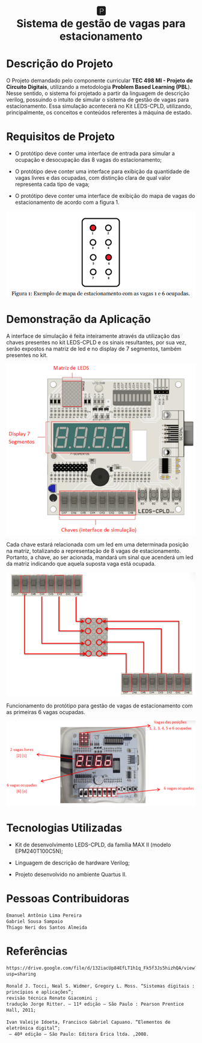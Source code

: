  
<h1 
    align="center"> 
    🅿️ 
    <br /> Sistema de gestão de vagas para estacionamento
</h1> 

# **Descrição do Projeto**

O Projeto demandado pelo componente curricular **TEC 498 MI - Projeto de Circuito Digitais**, utilizando 
a metodologia **Problem Based Learning (PBL**). Nesse sentido, o sistema foi projetado a partir da linguagem
de descrição verilog, possuindo o intuito de simular o  sistema de gestão de vagas para estacionamento. Essa simulação
acontecerá no Kit LEDS-CPLD, utilizando, principalmente, os conceitos e conteúdos referentes à máquina de estado.

# **Requisitos de Projeto**

* O protótipo deve conter uma interface de entrada para simular a ocupação e desocupação das 8 vagas do estacionamento;

* O protótipo deve conter uma interface para exibição da quantidade de vagas livres e das ocupadas, com distinção clara de qual valor representa cada tipo de vaga;

* O protótipo deve conter uma interface de exibição do mapa de vagas do estacionamento de acordo com a figura 1.

![Alt text](<Imagens/Exemplo de mapa de estacionamento.png>)

# **Demonstração da Aplicação**

A interface de simulação é feita inteiramente através da utilização das chaves presentes no kit LEDS-CPLD e os sinais resultantes, por sua vez, serão expostos na matriz de led e no display de 7 segmentos, também presentes no kit.

![Alt text](Imagens/Interface.png)

Cada chave estará relacionada com um led em uma determinada posição na matriz, totalizando a representação de 8 vagas de estacionamento. Portanto, a chave, ao ser acionada, mandará um sinal que acenderá um led da matriz indicando que aquela suposta vaga está ocupada. 

![Alt text](<Imagens/posição da matriz de LED.png>)

Funcionamento do protótipo para gestão de vagas de estacionamento com as primeiras 6 vagas ocupadas.

![Alt text](Imagens/teste1.png)


# **Tecnologias Utilizadas**

* Kit de desenvolvimento LEDS-CPLD, da família MAX II (modelo EPM240T100C5N);

* Linguagem de descrição de hardware Verilog;

* Projeto desenvolvido no ambiente Quartus II.

# **Pessoas Contribuidoras**

    Emanuel Antônio Lima Pereira
    Gabriel Sousa Sampaio
    Thiago Neri dos Santos Almeida

# **Referências**

    https://drive.google.com/file/d/132iacUp84EfLT1h1q_Fk5f3Js5hizhQA/view?usp=sharing

    Ronald J. Tocci, Neal S. Widmer, Gregory L. Moss. “Sistemas digitais : princípios e aplicações”; 
    revisão técnica Renato Giacomini ; 
    tradução Jorge Ritter. – 11ª edição – São Paulo : Pearson Prentice Hall, 2011;

    Ivan Valeije Idoeta, Francisco Gabriel Capuano. “Elementos de eletrônica digital”;
     – 40ª edição – São Paulo: Editora Érica ltda. ,2008.
